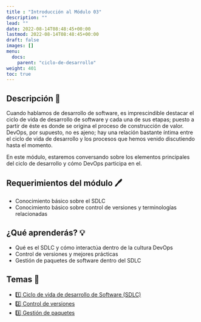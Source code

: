 ```yaml
---
title : "Introducción al Módulo 03"
description: ""
lead: ""
date: 2022-08-14T08:48:45+00:00
lastmod: 2022-08-14T08:48:45+00:00
draft: false
images: []
menu:
  docs:
    parent: "ciclo-de-desarrollo"
weight: 401
toc: true
---
```

<!-- markdownlint-disable MD026 -->

## Descripción :memo:

Cuando hablamos de desarrollo de software, es imprescindible destacar el ciclo de vida de desarrollo de software y cada una de sus etapas; puesto a partir de éste es donde se origina el proceso de construcción de valor. DevOps, por supuesto, no es ajeno; hay una relación bastante íntima entre el ciclo de vida de desarrollo y los procesos que hemos venido discutiendo hasta el momento.

En este módulo, estaremos conversando sobre los elementos principales del ciclo de desarrollo y cómo DevOps participa en el.

## Requerimientos del módulo :pen:

- Conocimiento básico sobre el SDLC
- Conocimiento básico sobre control de versiones y terminologías relacionadas

## ¿Qué aprenderás? :bulb:

- Qué es el SDLC y cómo interactúa dentro de la cultura DevOps
- Control de versiones y mejores prácticas
- Gestión de paquetes de software dentro del SDLC

## Temas :book:

- [:one: Ciclo de vida de desarrollo de Software (SDLC)](../SDLC)
- [:two: Control de versiones](../control-de-versiones)
- [:three: Gestión de paquetes](../gestion-de-paquetes)

<!--
## Laboratorios :microscope:

- [Lab. 3.1 - Cómo usar git]()
-->
